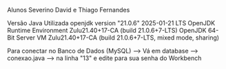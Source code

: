 Alunos Severino David e Thiago Fernandes

Versão Java Utilizada
openjdk version "21.0.6" 2025-01-21 LTS
OpenJDK Runtime Environment Zulu21.40+17-CA (build 21.0.6+7-LTS)
OpenJDK 64-Bit Server VM Zulu21.40+17-CA (build 21.0.6+7-LTS, mixed mode, sharing)


Para conectar no Banco de Dados (MySQL)  --> Vá em database --> conexao.java --> na linha "13" e edite para sua senha do Workbench